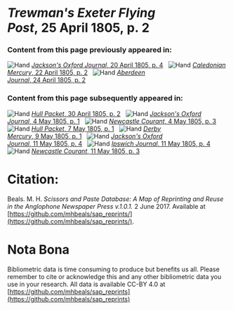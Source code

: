 # *Trewman's Exeter Flying Post*, 25 April 1805, p. 2  
  
### Content from this page previously appeared in:  
![Hand](http://scissorsandpaste.net/wp-content/uploads/2017/06/smallhandpointer.png) [*Jackson's Oxford Journal*, 20 April 1805, p. 4](https://mhbeals.github.io/sap_html/Jackson's-Oxford-Journal/Jackson's-Oxford-Journal-20-April-1805-p-4)  
![Hand](http://scissorsandpaste.net/wp-content/uploads/2017/06/smallhandpointer.png) [*Caledonian Mercury*, 22 April 1805, p. 2](https://mhbeals.github.io/sap_html/Caledonian-Mercury/Caledonian-Mercury-22-April-1805-p-2)  
![Hand](http://scissorsandpaste.net/wp-content/uploads/2017/06/smallhandpointer.png) [*Aberdeen Journal*, 24 April 1805, p. 2](https://mhbeals.github.io/sap_html/Aberdeen-Journal/Aberdeen-Journal-24-April-1805-p-2)  
  
### Content from this page subsequently appeared in:  
![Hand](http://scissorsandpaste.net/wp-content/uploads/2017/06/smallhandpointer.png) [*Hull Packet*, 30 April 1805, p. 2](https://mhbeals.github.io/sap_html/Hull-Packet/Hull-Packet-30-April-1805-p-2)  
![Hand](http://scissorsandpaste.net/wp-content/uploads/2017/06/smallhandpointer.png) [*Jackson's Oxford Journal*, 4 May 1805, p. 1](https://mhbeals.github.io/sap_html/Jackson's-Oxford-Journal/Jackson's-Oxford-Journal-4-May-1805-p-1)  
![Hand](http://scissorsandpaste.net/wp-content/uploads/2017/06/smallhandpointer.png) [*Newcastle Courant*, 4 May 1805, p. 3](https://mhbeals.github.io/sap_html/Newcastle-Courant/Newcastle-Courant-4-May-1805-p-3)  
![Hand](http://scissorsandpaste.net/wp-content/uploads/2017/06/smallhandpointer.png) [*Hull Packet*, 7 May 1805, p. 1](https://mhbeals.github.io/sap_html/Hull-Packet/Hull-Packet-7-May-1805-p-1)  
![Hand](http://scissorsandpaste.net/wp-content/uploads/2017/06/smallhandpointer.png) [*Derby Mercury*, 9 May 1805, p. 1](https://mhbeals.github.io/sap_html/Derby-Mercury/Derby-Mercury-9-May-1805-p-1)  
![Hand](http://scissorsandpaste.net/wp-content/uploads/2017/06/smallhandpointer.png) [*Jackson's Oxford Journal*, 11 May 1805, p. 4](https://mhbeals.github.io/sap_html/Jackson's-Oxford-Journal/Jackson's-Oxford-Journal-11-May-1805-p-4)  
![Hand](http://scissorsandpaste.net/wp-content/uploads/2017/06/smallhandpointer.png) [*Ipswich Journal*, 11 May 1805, p. 4](https://mhbeals.github.io/sap_html/Ipswich-Journal/Ipswich-Journal-11-May-1805-p-4)  
![Hand](http://scissorsandpaste.net/wp-content/uploads/2017/06/smallhandpointer.png) [*Newcastle Courant*, 11 May 1805, p. 3](https://mhbeals.github.io/sap_html/Newcastle-Courant/Newcastle-Courant-11-May-1805-p-3)  


# Citation: 

Beals. M. H. *Scissors and Paste Database: A Map of Reprinting and Reuse in the Anglophone Newspaper Press v.1.0.1.* 2 June 2017. Available at [https://github.com/mhbeals/sap_reprints/](https://github.com/mhbeals/sap_reprints/). 

# Nota Bona

Bibliometric data is time consuming to produce but benefits us all. Please remember to cite or acknowledge this and any other bibliometric data you use in your research. All data is available CC-BY 4.0 at [https://github.com/mhbeals/sap_reprints](https://github.com/mhbeals/sap_reprints)